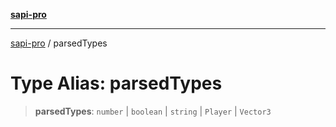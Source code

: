 [**sapi-pro**](../README.md)

***

[sapi-pro](../globals.md) / parsedTypes

# Type Alias: parsedTypes

> **parsedTypes**: `number` \| `boolean` \| `string` \| `Player` \| `Vector3`
